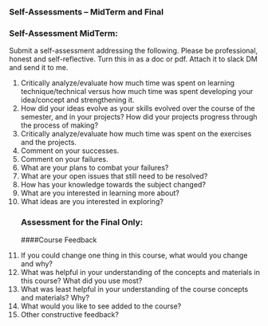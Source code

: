 ### Self-Assessments – MidTerm and Final

### Self-Assessment MidTerm:

Submit a self-assessment addressing the following. Please be professional, honest and self-reflective. Turn this in as a doc or pdf. Attach it to slack DM and send it to me.

<ol>
<li>Critically analyze/evaluate how much time was spent on learning technique/technical versus how much time was spent developing your idea/concept and strengthening it. </li>

<li> How did your ideas evolve as your skills evolved over the course of the semester, and in your projects? How did your projects progress through the process of making? </li>


<li>Critically analyze/evaluate how much time was spent on the exercises and the projects.</li>

<li>Comment on your successes. </li>

<li>Comment on your failures. </li>

<li>What are your plans to combat your failures?</li>

<li>What are your open issues that still need to be resolved?</li>

<li>How has your knowledge towards the subject changed?</li>


<li> What are you interested in learning more about? </li>

<li> What ideas are you interested in exploring? </li>


### Assessment for the Final Only:
####Course Feedback

<li> If you could change one thing in this course, what would you change and why? </li>


<li> What was helpful in your understanding of the concepts and materials in this course? What did you use most? </li>


<li> What was least helpful in your understanding of the course concepts and materials? Why? </li>


<li> What would you like to see added to the course? </li>


<li> Other constructive feedback? </li>


</ol>
